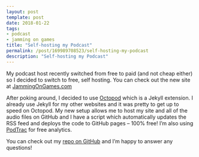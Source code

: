```yaml
---
layout: post
template: post
date: 2018-01-22
tags:
- podcast
- jamming on games
title: "Self-hosting my Podcast"
permalink: /post/169989708523/self-hosting-my-podcast
description: "Self-hosting my Podcast"
---
```

<p>My podcast host recently switched from free to paid (and not cheap either) so I decided to switch to free, self hosting. You can check out the new site at <a href="https://jammingongames.com/">JammingOnGames.com</a></p><p>After poking around, I decided to use <a href="https://jekyll-octopod.github.io">Octopod</a> which is a Jekyll extension. I already use Jekyll for my other websites and it was pretty to get up to speed on Octopod. My new setup allows me to host my site and all of the audio files on GitHub and I have a script which automatically updates the RSS feed and deploys the code to GitHub pages – 100% free! I’m also using <a href="http://analytics.podtrac.com/">PodTrac</a> for free analytics.</p><p>You can check out my&nbsp;<a href="https://github.com/randylubin/jamming-on-games">repo on GitHub</a> and I’m happy to answer any questions!</p>